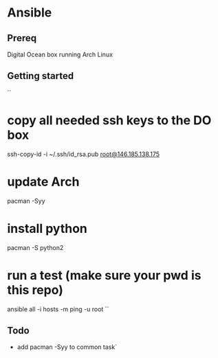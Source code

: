 Ansible
=======

Prereq
------

Digital Ocean box running Arch Linux

Getting started
---------------

``
# copy all needed ssh keys to the DO box
ssh-copy-id -i ~/.ssh/id_rsa.pub root@146.185.138.175

# update Arch
pacman -Syy

# install python
pacman -S python2

# run a test (make sure your pwd is this repo)
ansible all -i hosts -m ping -u root
``

Todo
----
- add pacman -Syy to common task`
